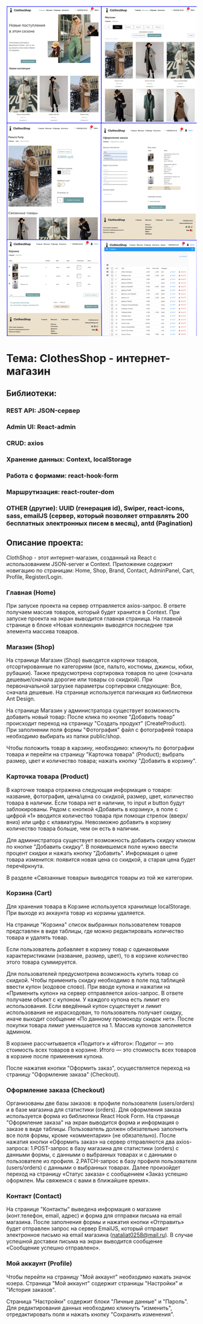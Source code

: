 ![scrinshot](https://github.com/Natali0258/ClothesShop/blob/master/src/images/ClothesShopCollage.png)

# Тема: ClothesShop - интернет-магазин

## Библиотеки:
### REST API: JSON-сервер
### Admin UI: React-admin
### CRUD: axios
### Хранение данных: Context, localStorage
### Работа с формами: react-hook-form
### Маршрутизация: react-router-dom
### OTHER (другие): UUID (генерация id), Swiper, react-icons, sass, emailJS (сервер, который позволяет отправлять 200 бесплатных электронных писем в месяц), antd (Pagination)

## Описание проекта: 
ClothShop - этот интернет-магазин, созданный на React с использованием JSON-server и Context. 
Приложение содержит новигацию по страницам: Home, Shop, Brand, Contact, AdminPanel, Cart, Profile, Register/Login.

### Главная (Home) 
При запуске проекта на сервер отправляется axios-запрос. В ответе получаем массив товаров, который будет хранится в Context.
При запуске проекта на экран выводится главная страница.
На главной странице в блоке «Новая коллекция» выводятся последние три элемента массива товаров.

### Магазин (Shop) 
На странице Магазин (Shop) выводятся карточки товаров, отсортированные по категориям (все, пальто, костюмы, джинсы, юбки, рубашки). Также предусмотрена сортировка товаров по цене (сначала дешевые/сначала дорогие или товары со скидкой).
При первоначальной загрузке параметры сортировки следующие: Все, сначала дешевые.
На странице используется пагинация из библиотеки Ant Design.

На странице Магазин у администратора существует возможность добавить новый товар: После клика по кнопке "Добавить товар" происходит переход на страницу "Создать продукт" (CreateProduct). При заполнении поля формы "Фотография" файл с фотографией товара необходимо выбирать из папки public/shop.

Чтобы положить товар в карзину, необходимо: кликнуть по фотографии товара и перейти на страницу "Карточка товара" (Product); выбрать размер, цвет и количество товара; нажать кнопку "Добавить в корзину".

### Карточка товара (Product)
В карточке товара отражена следующая информация о товаре: название, фотография, цена/цена со скидкой, размер, цвет, количество товара в наличии.
Если товара нет в наличии, то input и button будут заблокированы.
Рядом с кнопкой «Добавить в корзину», в поле с цифрой «1» вводится количество товара при помощи стрелок (вверх/вниз) или цифр с клавиатуры. Невозможно добавить в корзину количество товара больше, чем он есть в наличии.

Для администратора существует возможность добавить скидку кликом по кнопке "Добавить скидку". В появившемся поле нужно ввести процент скидки и нажать кнопку "Добавить". Информация о цене товара изменится: появится новая цена со скидкой, а старая цена будет перечёркнута.

В разделе «Связанные товары» выводятся товары из той же категории.

### Корзина (Cart)
Для хранения товара в Корзине используется хранилище localStorage. При выходе из аккаунта товар из корзины удаляется. 

На странице "Корзина" список выбранных пользователем товаров представлен в виде таблицы, где можно редактировать количество товара и удалять товар.

Если пользователь добавляет в корзину товар с одинаковыми характеристиками (название, размер, цвет), то в корзине количество этого товара суммируется.

Для пользователей предусмотрена возможность купить товар со скидкой. Чтобы применить скидку необходимо в поле под таблицей ввести купон (кодовое слово). При вводе купона и нажатии на «Применить купон» на сервер отправляется axios-запрос. В ответе получаем объект с купоном. У каждого купона есть лимит его использования. Если введённый купон существует и лимит использования не израсходован, то пользователь получает скидку, иначе выходит сообщение «По данному промокоду скидок нет». После покупки товара лимит уменьшается на 1. 
Массив купонов заполняется админом.

В корзине рассчитывается «Подитог» и «Итого»: 
Подитог — это стоимость всех товаров в корзине.
Итого — это стоимость всех товаров в корзине после применения купона.

После нажатия кнопки "Оформить заказ", осуществляется переход на страницу "Оформление заказа" (Checkout). 

### Оформление заказа (Checkout)
Организованы две базы заказов: в профиле пользователя (users/orders) и в базе магазина для статистики (orders).
Для оформления заказа используется форма из библиотеки React Hook Form.
На странице "Оформление заказа" на экран выводится форма и информация о заказе в виде таблицы.
Пользователь должен обязательно заполнить все поля формы, кроме «комментарии» (не обязательно).
После нажатия кнопки «Оформить заказ» на сервер отправляются два axios-запроса:
1.POST-запрос в базу магазина для статистики (orders) с данными формы, с данными о выбранных товарах и с данными о пользователе из профиля.
2.PATCH-запрос в базу профиля пользователя (users/orders) с данными о выбранных товарах.
Далее произойдет переход на страницу «Статус заказа» с сообщением «Заказ успешно оформлен. Мы свяжемся с вами в ближайшее время».

### Контакт (Contact)
На странице "Контакты" выведена информация о магазине (конт.телефон, email, адрес) и форма для отправки письма на email магазина.
После заполнения формы и нажатия кнопки «Отправить» будет отправлен запрос на сервер EmailJS, который отправит электронное письмо на email магазина (nataliat0258@mail.ru). В случае успешной доставки письма на экран выводится сообщение «Сообщение успешно отправлено».

### Мой аккаунт (Profile)
Чтобы перейти на страницу "Мой аккаунт" необходимо нажать значок юзера.
Страница "Мой аккаунт" содержит страницы "Настройки" и "История заказов".

Страница "Настройки" содержит блоки "Личные данные" и "Пароль". Для редактирования данных необходимо кликнуть "изменить", отредактировать поля и нажать кнопку "Сохранить изменения".
